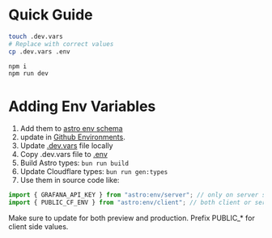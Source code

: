 
# Quick Guide
```bash
touch .dev.vars
# Replace with correct values
cp .dev.vars .env

npm i
npm run dev
```

# Adding Env Variables
1. Add them to [astro env schema](./astro-env-schema.ts)
2. update in [Github Environments](https://github.com/catFurr/sonacove/settings/environments).
3. Update [.dev.vars](./.dev.vars) file locally
4. Copy .dev.vars file to [.env](./.env)
5. Build Astro types: `bun run build`
6. Update Cloudflare types: `bun run gen:types`
7. Use them in source code like:
```ts
import { GRAFANA_API_KEY } from "astro:env/server"; // only on server side
import { PUBLIC_CF_ENV } from "astro:env/client"; // both client or server side
```

Make sure to update for both preview and production. Prefix PUBLIC_* for client side values.
